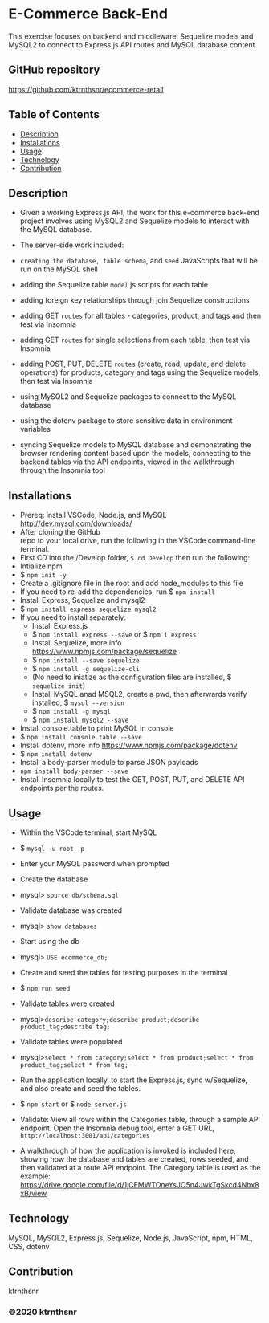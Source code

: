 # E-Commerce Back-End
This exercise focuses on backend and middleware: Sequelize models and MySQL2 to connect to Express.js API routes and MySQL database content.

## GitHub repository
https://github.com/ktrnthsnr/ecommerce-retail


## Table of Contents
* [Description](#description)
* [Installations](#installations)
* [Usage](#usage)
* [Technology](#technology)
* [Contribution](#contribution)

## Description
- Given a working Express.js API, the work for this e-commerce back-end project involves using MySQL2 and Sequelize models to interact with the MySQL database. 

- The server-side work included:
- `creating the database, table schema`, and `seed` JavaScripts that will be run on the MySQL shell
- adding the Sequelize table `model` js scripts for each table
- adding foreign key relationships through join Sequelize constructions
- adding GET `routes` for all tables - categories, product, and tags and then test via Insomnia
- adding GET `routes` for single selections from each table, then test via Insomnia
- adding POST, PUT, DELETE `routes` (create, read, update, and delete operations) for products, category and tags using the Sequelize models, then test via Insomnia
- using MySQL2 and Sequelize packages to connect to the MySQL database
- using the dotenv package to store sensitive data in environment variables
- syncing Sequelize models to MySQL database and demonstrating the browser rendering content based upon the models, connecting to the backend tables via the API endpoints, viewed in the walkthrough through the Insomnia tool

## Installations
- Prereq: install VSCode, Node.js, and MySQL http://dev.mysql.com/downloads/
- After cloning the GitHub repo to your local drive, run the following in the VSCode command-line terminal. 
- First CD into the /Develop folder, `$ cd Develop` then run the following:
- Intialize npm
- $ `npm init -y`
- Create a .gitignore file in the root and add node_modules to this file
- If you need to re-add the dependencies, run $ `npm install`
- Install Express, Sequelize and mysql2
- $ `npm install express sequelize mysql2`
- If you need to install separately:
    - Install Express.js
    - $ `npm install express --save` or $ `npm i express`
    - Install Sequelize, more info https://www.npmjs.com/package/sequelize
    - $ `npm install --save sequelize`
    - $ `npm install -g sequelize-cli`
    - (No need to iniatize as the configuration files are installed, $ `sequelize init`)
    - Install MySQL anad MSQL2, create a pwd, then afterwards verify installed, $ `mysql --version`
    - $ `npm install -g mysql`
    - $ `npm install mysql2 --save`
- Install console.table to print MySQL in console
- $ `npm install console.table --save`
- Install dotenv, more info https://www.npmjs.com/package/dotenv
- $ `npm install dotenv`
- Install a body-parser module to parse JSON payloads
- `npm install body-parser --save`
- Install Insomnia locally to test the GET, POST, PUT, and DELETE API endpoints per the routes.


## Usage
- Within the VSCode terminal, start MySQL
-   $ `mysql -u root -p`
- Enter your MySQL password when prompted

- Create the database 
-   mysql> `source db/schema.sql`
- Validate database was created
-   mysql> `show databases`

- Start using the db
-   mysql> `USE ecommerce_db;`

- Create and seed the tables for testing purposes in the terminal
-   $ `npm run seed`
- Validate tables were created
-  mysql>`describe category;describe product;describe product_tag;describe tag;`
- Validate tables were populated
-  mysql>`select * from category;select * from product;select * from product_tag;select * from tag;`

- Run the application locally, to start the Express.js, sync w/Sequelize, and also create and seed the tables.
-   $ `npm start` or $ `node server.js`

- Validate: View all rows within the Categories table, through a sample API endpoint. Open the Insomnia debug tool, enter a GET URL, `http://localhost:3001/api/categories`

- A walkthrough of how the application is invoked is included here, showing how the database and tables are created, rows seeded, and then validated at a route API endpoint.  The Category table is used as the example:
https://drive.google.com/file/d/1jCFMWTOneYsJO5n4JwkTgSkcd4Nhx8xB/view

## Technology
MySQL, MySQL2, Express.js, Sequelize, Node.js, JavaScript, npm, HTML, CSS, dotenv

## Contribution
ktrnthsnr

### ©️2020 ktrnthsnr
